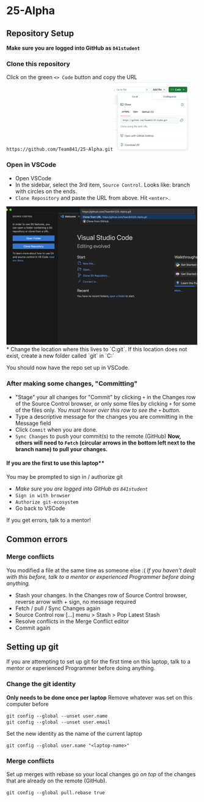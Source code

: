 # 25-Alpha

## Repository Setup
**Make sure you are logged into GitHub as `841student`**

### Clone this repository
Click on the green `<> Code` button and copy the URL `https://github.com/Team841/25-Alpha.git`
<img src="https://github.com/Team841/25-Alpha/blob/6a4490de7e4bc38de89edbfab2fabbcfa6580c2a/README%20images/git%20clone.png" width="200">

### Open in VSCode
* Open VSCode
* In the sidebar, select the 3rd item, `Source Control`. Looks like: branch with circles on the ends.
* `Clone Repository` and paste the URL from above. Hit `<enter>`.
<img src="https://github.com/Team841/25-Alpha/blob/26c6bdb7ae275f7367ead4a85beed891c9628d6a/README%20images/VsCode%20Clone%20Git.png" width="500">
* Change the location where this lives to `C:git`. If this location does not exist, create a new folder called `git` in `C:`

You should now have the repo set up in VSCode.

### After making some changes, "Committing"
* "Stage" your all changes for "Commit" by clicking `+` in the Changes row of the Source Control browser, or only some files by clicking `+` for some of the files only. *You must hover over this row to see the `+` button.*
* Type a descriptive message for the changes you are committing in the Message field
* Click `Commit` when you are done.
* `Sync Changes` to push your commit(s) to the remote (GitHub)
**Now, others will need to `Fetch` (circular arrows in the bottom left next to the branch name) to pull your changes.**

#### If you are the first to use this laptop**
You may be prompted to sign in / authorize git
* *Make sure you are logged into GitHub as `841student`*
* `Sign in with browser`
* `Authorize git-ecosystem`
* Go back to VSCode

If you get errors, talk to a mentor!

## Common errors
### Merge conflicts
You modified a file at the same time as someone else :(
*If you haven't dealt with this before, talk to a mentor or experienced Programmer before doing anything.*
* Stash your changes. In the Changes row of Source Control browser, reverse arrow with + sign, no message required
* Fetch / pull / Sync Changes again
* Source Control row [...] menu > Stash > Pop Latest Stash
* Resolve conflicts in the Merge Conflict editor
* Commit again

## Setting up git
If you are attempting to set up git for the first time on this laptop, talk to a mentor or experienced Programmer before doing anything.

### Change the git identity
**Only needs to be done once per laptop**
Remove whatever was set on this computer before
```
git config --global --unset user.name
git config --global --unset user.email
```

Set the new identity as the name of the current laptop
```
git config --global user.name "<laptop-name>"
```

### Merge conflicts
Set up merges with rebase so your local changes go *on top* of the changes that are already on the remote (GitHub).
```
git config --global pull.rebase true
```